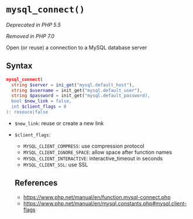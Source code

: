 # `mysql_connect()`

*Deprecated in PHP 5.5*

*Removed in PHP 7.0*

Open (or reuse) a connection to a MySQL database server

## Syntax

```php
mysql_connect(
  string $server = ini_get("mysql.default_host"),
  string $username = init_get("mysql.default_user"),
  string $password = init_get("mysql.default_password),
  bool $new_link = false,
  int $client_flags = 0
): resouce|false
```

- `$new_link`: reuse or create a new link
- `$client_flags`: 
  - `MYSQL_CLIENT_COMPRESS`: use compression protocol
  - `MYSQL_CLIENT_IGNORE_SPACE`: allow space after function names
  - `MYSQL_CLIENT_INTERACTIVE`: interactive_timeout in seconds
  - `MYSQL_CLIENT_SSL`: use SSL


  ## References

  - https://www.php.net/manual/en/function.mysql-connect.php
  - https://www.php.net/manual/en/mysql.constants.php#mysql.client-flags